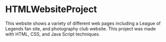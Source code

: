 # HTMLWebsiteProject
This website shows a variety of different web pages including a League of Legends fan site, and photography club website. This project was made with HTML, CSS, and Java Script techniques.
